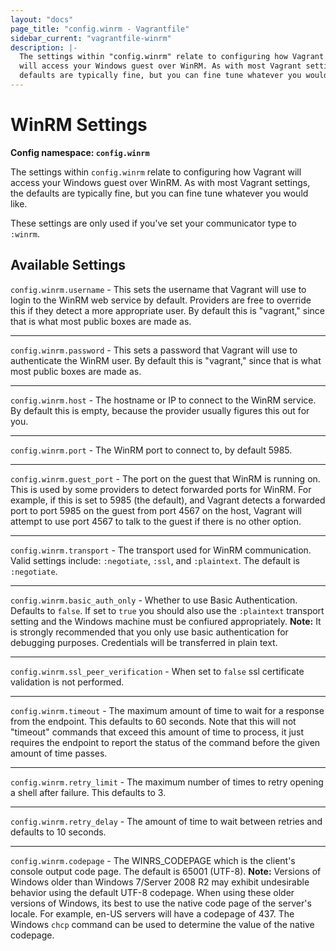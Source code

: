 ```yaml
---
layout: "docs"
page_title: "config.winrm - Vagrantfile"
sidebar_current: "vagrantfile-winrm"
description: |-
  The settings within "config.winrm" relate to configuring how Vagrant
  will access your Windows guest over WinRM. As with most Vagrant settings, the
  defaults are typically fine, but you can fine tune whatever you would like.
---
```


# WinRM Settings

**Config namespace: `config.winrm`**

The settings within `config.winrm` relate to configuring how Vagrant
will access your Windows guest over WinRM. As with most Vagrant settings, the
defaults are typically fine, but you can fine tune whatever you would like.

These settings are only used if you've set your communicator type to `:winrm`.

## Available Settings

`config.winrm.username` - This sets the username that Vagrant will use
to login to the WinRM web service by default. Providers are free to override
this if they detect a more appropriate user. By default this is "vagrant,"
since that is what most public boxes are made as.

<hr>

`config.winrm.password` - This sets a password that Vagrant will use to
authenticate the WinRM user. By default this is "vagrant," since that is
what most public boxes are made as.

<hr>

`config.winrm.host` - The hostname or IP to connect to the WinRM service.
By default this is empty, because the provider usually figures this out for
you.

<hr>

`config.winrm.port` - The WinRM port to connect to, by default 5985.

<hr>

`config.winrm.guest_port` - The port on the guest that WinRM is running on.
This is used by some providers to detect forwarded ports for WinRM. For
example, if this is set to 5985 (the default), and Vagrant detects a forwarded
port to port 5985 on the guest from port 4567 on the host, Vagrant will attempt
to use port 4567 to talk to the guest if there is no other option.

<hr>

`config.winrm.transport` - The transport used for WinRM communication. Valid settings include: `:negotiate`, `:ssl`, and `:plaintext`. The default is `:negotiate`.

<hr>

`config.winrm.basic_auth_only` - Whether to use Basic Authentication. Defaults to `false`. If set to `true` you should also use the `:plaintext` transport setting and the Windows machine must be confiured appropriately. <strong>Note:</strong> It is strongly recommended that you only use basic authentication for debugging purposes. Credentials will be transferred in plain text.

<hr>

`config.winrm.ssl_peer_verification` - When set to `false` ssl certificate validation is not performed.

<hr>

`config.winrm.timeout` - The maximum amount of time to wait for a response from the endpoint. This defaults to 60 seconds. Note that this will not "timeout" commands that exceed this amount of time to process, it just requires the endpoint to report the status of the command before the given amount of time passes.

<hr>

`config.winrm.retry_limit` - The maximum number of times to retry opening a shell after failure. This defaults to 3.

<hr>

`config.winrm.retry_delay` - The amount of time to wait between retries and defaults to 10 seconds.

<hr>

`config.winrm.codepage` - The WINRS_CODEPAGE which is the client's console output code page. The default is 65001 (UTF-8). <strong>Note:</strong> Versions of Windows older than Windows 7/Server 2008 R2 may exhibit undesirable behavior using the default UTF-8 codepage. When using these older versions of Windows, its best to use the native code page of the server's locale. For example, en-US servers will have a codepage of 437. The Windows `chcp` command can be used to determine the value of the native codepage.
